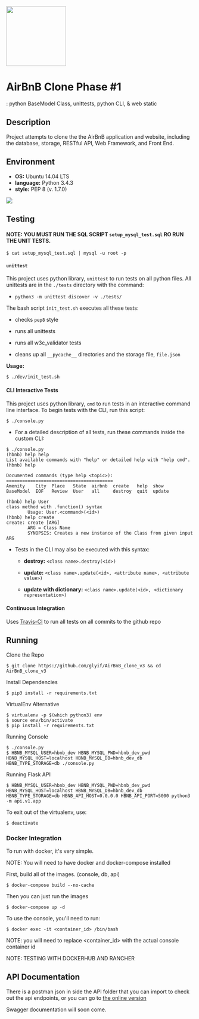 <img src="https://github.com/johncoleman83/AirBnB_clone/blob/master/dev/HBTN-hbnb-Final.png" width="160" height=auto />

# AirBnB Clone Phase #1

: python BaseModel Class, unittests, python CLI, & web static

## Description

Project attempts to clone the the AirBnB application and website, including the
database, storage, RESTful API, Web Framework, and Front End.

## Environment

* __OS:__ Ubuntu 14.04 LTS
* __language:__ Python 3.4.3
* __style:__ PEP 8 (v. 1.7.0)

<img src="https://github.com/johncoleman83/AirBnB_clone/blob/master/dev/hbnb_step5.png" />

## Testing

#### NOTE: YOU MUST RUN THE SQL SCRIPT `setup_mysql_test.sql` RO RUN THE UNIT TESTS.
```
$ cat setup_mysql_test.sql | mysql -u root -p
```


#### `unittest`

This project uses python library, `unittest` to run tests on all python files.
All unittests are in the `./tests` directory with the command:

* `python3 -m unittest discover -v ./tests/`

The bash script `init_test.sh` executes all these tests:

  * checks `pep8` style

  * runs all unittests

  * runs all w3c_validator tests

  * cleans up all `__pycache__` directories and the storage file, `file.json`

**Usage:**

```
$ ./dev/init_test.sh
```

#### CLI Interactive Tests

This project uses python library, `cmd` to run tests in an interactive command
line interface.  To begin tests with the CLI, run this script:

```
$ ./console.py
```

* For a detailed description of all tests, run these commands inside the
custom CLI:

```
$ ./console.py
(hbnb) help help
List available commands with "help" or detailed help with "help cmd".
(hbnb) help

Documented commands (type help <topic>):
========================================
Amenity    City  Place   State  airbnb  create   help  show
BaseModel  EOF   Review  User   all     destroy  quit  update

(hbnb) help User
class method with .function() syntax
        Usage: User.<command>(<id>)
(hbnb) help create
create: create [ARG]
        ARG = Class Name
        SYNOPSIS: Creates a new instance of the Class from given input ARG
```

* Tests in the CLI may also be executed with this syntax:

  * **destroy:** `<class name>.destroy(<id>)`

  * **update:** `<class name>.update(<id>, <attribute name>, <attribute value>)`

  * **update with dictionary:** `<class name>.update(<id>, <dictionary representation>)`


#### Continuous Integration

Uses [Travis-CI](https://travis-ci.org/) to run all tests on all commits to the
github repo

## Running

Clone the Repo
```
$ git clone https://github.com/glyif/AirBnB_clone_v3 && cd AirBnB_clone_v3
```

Install Dependencies
```
$ pip3 install -r requirements.txt
```

VirtualEnv Alternative
```
$ virtualenv -p $(which python3) env
$ source env/bin/activate
$ pip install -r requirements.txt
```

Running Console
```
$ ./console.py
$ HBNB_MYSQL_USER=hbnb_dev HBNB_MYSQL_PWD=hbnb_dev_pwd HBNB_MYSQL_HOST=localhost HBNB_MYSQL_DB=hbnb_dev_db HBNB_TYPE_STORAGE=db ./console.py
```

Running Flask API
```
$ HBNB_MYSQL_USER=hbnb_dev HBNB_MYSQL_PWD=hbnb_dev_pwd HBNB_MYSQL_HOST=localhost HBNB_MYSQL_DB=hbnb_dev_db HBNB_TYPE_STORAGE=db HBNB_API_HOST=0.0.0.0 HBNB_API_PORT=5000 python3 -m api.v1.app
```

To exit out of the virtualenv, use:
```
$ deactivate
```

### Docker Integration
To run with docker, it's very simple.

NOTE: You will need to have docker and docker-compose installed

First, build all of the images. (console, db, api)
```
$ docker-compose build --no-cache
```

Then you can just run the images
```
$ docker-compose up -d
```

To use the console, you'll need to run:
```
$ docker exec -it <container_id> /bin/bash
```
NOTE: you will need to replace <container_id> with the actual console container id

NOTE: TESTING WITH DOCKERHUB AND RANCHER
## API Documentation
There is a postman json in side the API folder that you can import to check out the api endpoints, or you can go to [the online version](https://documenter.getpostman.com/view/1535334/airbnb_clone_v3/6tc3iuA)

Swagger documentation will soon come.

